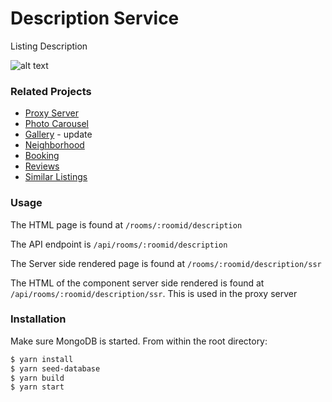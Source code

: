 # Description Service

Listing Description

![alt text](https://i.imgur.com/Tia5ffal.png)

### Related Projects

- [Proxy Server](https://github.com/The-Untouchables/proxy-server-rafa)
- [Photo Carousel](https://github.com/The-Untouchables/photo-carousel-service)
- [Gallery](https://github.com/The-Untouchables/) - update
- [Neighborhood](https://github.com/The-Untouchables/neighborhood-map-service)
- [Booking](https://github.com/The-Untouchables/bookings-widget-service)
- [Reviews](https://github.com/The-Untouchables/reviews-service)
- [Similar Listings](https://github.com/The-Untouchables/similar-listings-service)

### Usage

The HTML page is found at `/rooms/:roomid/description`

The API endpoint is `/api/rooms/:roomid/description`

The Server side rendered page is found at `/rooms/:roomid/description/ssr`

The HTML of the component server side rendered is found at `/api/rooms/:roomid/description/ssr`. This 
is used in the proxy server

### Installation

Make sure MongoDB is started. From within the root directory:

```sh
$ yarn install
$ yarn seed-database
$ yarn build
$ yarn start
```
